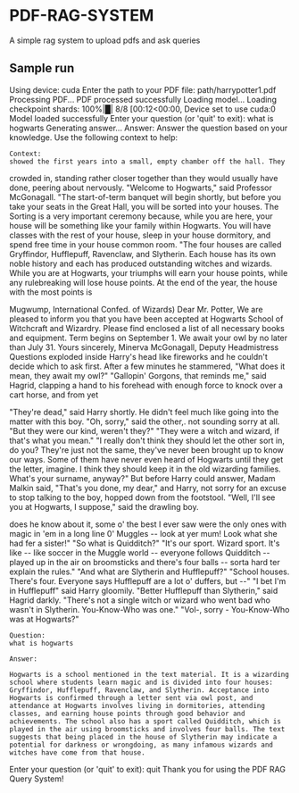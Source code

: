 # PDF-RAG-SYSTEM
A simple rag system to upload pdfs and ask queries


## Sample run

Using device: cuda
Enter the path to your PDF file: path/harrypotter1.pdf
Processing PDF...
PDF processed successfully
Loading model...
Loading checkpoint shards: 100%|█| 8/8 [00:12<00:00, 
Device set to use cuda:0
Model loaded successfully
Enter your question (or 'quit' to exit): what is hogwarts
Generating answer...
Answer: 
    Answer the question based on your knowledge. Use the following context to help:

    Context:
    showed the first years into a small, empty chamber off the hall. They
crowded in, standing rather closer together than they would usually have
done, peering about nervously.
"Welcome to Hogwarts," said Professor McGonagall. "The start-of-term
banquet will begin shortly, but before you take your seats in the Great
Hall, you will be sorted into your houses. The Sorting is a very
important ceremony because, while you are here, your house will be
something like your family within Hogwarts. You will have classes with
the rest of your house, sleep in your house dormitory, and spend free
time in your house common room.
"The four houses are called Gryffindor, Hufflepuff, Ravenclaw, and
Slytherin. Each house has its own noble history and each has produced
outstanding witches and wizards. While you are at Hogwarts, your
triumphs will earn your house points, while any rulebreaking will lose
house points. At the end of the year, the house with the most points is

Mugwump, International Confed. of Wizards)
Dear Mr. Potter,
We are pleased to inform you that you have been accepted at Hogwarts
School of Witchcraft and Wizardry. Please find enclosed a list of all
necessary books and equipment.
Term begins on September 1. We await your owl by no later than July 31.
Yours sincerely,
Minerva McGonagall,
Deputy Headmistress
Questions exploded inside Harry's head like fireworks and he couldn't
decide which to ask first. After a few minutes he stammered, "What does
it mean, they await my owl?"
"Gallopin' Gorgons, that reminds me," said Hagrid, clapping a hand to
his forehead with enough force to knock over a cart horse, and from yet

"They're dead," said Harry shortly. He didn't feel much like going into
the matter with this boy.
"Oh, sorry," said the other,. not sounding sorry at all. "But they were
our kind, weren't they?"
"They were a witch and wizard, if that's what you mean."
"I really don't think they should let the other sort in, do you? They're
just not the same, they've never been brought up to know our ways. Some
of them have never even heard of Hogwarts until they get the letter,
imagine. I think they should keep it in the old wizarding families.
What's your surname, anyway?"
But before Harry could answer, Madam Malkin said, "That's you done, my
dear," and Harry, not sorry for an excuse to stop talking to the boy,
hopped down from the footstool.
"Well, I'll see you at Hogwarts, I suppose," said the drawling boy.

does he know about it, some o' the best I ever saw were the only ones
with magic in 'em in a long line 0' Muggles -- look at yer mum! Look
what she had fer a sister!"
"So what is Quidditch?"
"It's our sport. Wizard sport. It's like -- like soccer in the Muggle
world -- everyone follows Quidditch -- played up in the air on
broomsticks and there's four balls -- sorta hard ter explain the rules."
"And what are Slytherin and Hufflepuff?"
"School houses. There's four. Everyone says Hufflepuff are a lot o'
duffers, but --"
"I bet I'm in Hufflepuff" said Harry gloomily.
"Better Hufflepuff than Slytherin," said Hagrid darkly. "There's not a
single witch or wizard who went bad who wasn't in Slytherin.
You-Know-Who was one."
"Vol-, sorry - You-Know-Who was at Hogwarts?"

    Question:
    what is hogwarts

    Answer:
    
    Hogwarts is a school mentioned in the text material. It is a wizarding school where students learn magic and is divided into four houses: Gryffindor, Hufflepuff, Ravenclaw, and Slytherin. Acceptance into Hogwarts is confirmed through a letter sent via owl post, and attendance at Hogwarts involves living in dormitories, attending classes, and earning house points through good behavior and achievements. The school also has a sport called Quidditch, which is played in the air using broomsticks and involves four balls. The text suggests that being placed in the house of Slytherin may indicate a potential for darkness or wrongdoing, as many infamous wizards and witches have come from that house.


Enter your question (or 'quit' to exit): quit
Thank you for using the PDF RAG Query System!

